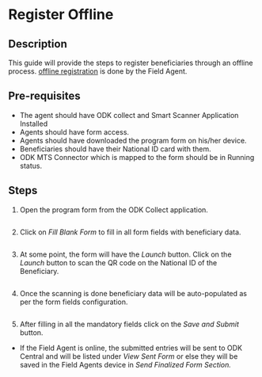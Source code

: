 # Register Offline

## Description

This guide will provide the steps to register beneficiaries through an offline process.  [offline registration](../../secure-registry/registration-methods/offline-registration.md) is done by the Field Agent.

## Pre-requisites

* The agent should have ODK collect and Smart Scanner Application Installed
* Agents should have form access.
* Agents should have downloaded the program form on his/her device.
* Beneficiaries should have their National ID card with them.
* ODK MTS Connector which is mapped to the form should be in Running status.

## Steps

1. Open the program form from the ODK Collect application.

<figure><img src="../../.gitbook/assets/odk-collect-program-home-page.png" alt=""><figcaption></figcaption></figure>

2. Click on _Fill Blank Form_ to fill in all form fields with beneficiary data.

<figure><img src="../../.gitbook/assets/odk-program-form-view.png" alt=""><figcaption></figcaption></figure>

3. At some point, the form will have the _Launch_ button. Click on the _Launch_ button to scan the QR code on the National ID of the Beneficiary.

<figure><img src="../../.gitbook/assets/odk-form-launch.png" alt=""><figcaption></figcaption></figure>

4. Once the scanning is done beneficiary data will be auto-populated as per the form fields configuration.

<figure><img src="../../.gitbook/assets/odk-form-after-launch.png" alt=""><figcaption></figcaption></figure>

5. After filling in all the mandatory fields click on the _Save and Submit_ button.

* If the Field Agent is online, the submitted entries will be sent to ODK Central and will be listed under _View Sent Form_ or else they will be saved in the Field Agents device in _Send Finalized Form Section._

<figure><img src="../../.gitbook/assets/odk-form-save.png" alt=""><figcaption></figcaption></figure>



